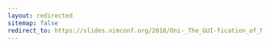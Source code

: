 ```yaml
---
layout: redirected
sitemap: false
redirect_to: https://slides.vimconf.org/2018/Oni-_The_GUI-fication_of_Neovim-20181206.pdf
---
```

